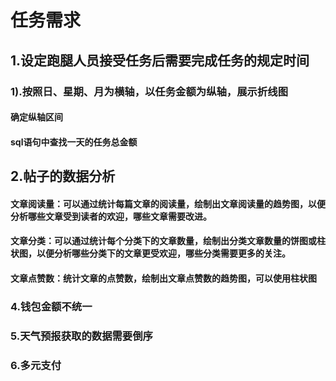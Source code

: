 # 任务需求

## 	1.设定跑腿人员接受任务后需要完成任务的规定时间

### 			1).按照日、星期、月为横轴，以任务金额为纵轴，展示折线图

#### 			确定纵轴区间

#### 			sql语句中查找一天的任务总金额

#### 			





## 2.帖子的数据分析

#### 	文章阅读量：可以通过统计每篇文章的阅读量，绘制出文章阅读量的趋势图，以便分析哪些文章受到读者的欢迎，哪些文章需要改进。

#### 	文章分类：可以通过统计每个分类下的文章数量，绘制出分类文章数量的饼图或柱状图，以便分析哪些分类下的文章更受欢迎，哪些分类需要更多的关注。

#### 	文章点赞数：统计文章的点赞数，绘制出文章点赞数的趋势图，可以使用柱状图









### 4.钱包金额不统一

### 5.天气预报获取的数据需要倒序

### 6.多元支付

​		












































































